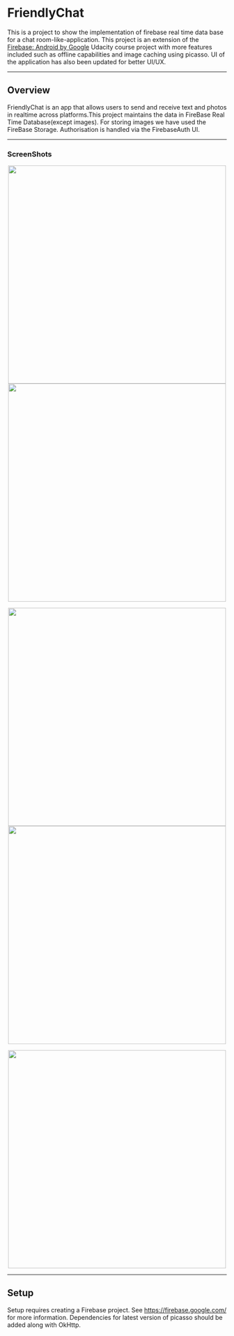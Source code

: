 # FriendlyChat

This is a project to show the implementation of firebase real time data base for a chat room-like-application. 
This project is an extension of the [Firebase: Android by Google](https://www.udacity.com/course/firebase-in-a-weekend-by-google-android--ud0352) Udacity course project with more features included such as offline capabilities and image caching using picasso.
UI of the application has also been updated for better UI/UX.

---

## Overview

FriendlyChat is an app that allows users to send and receive text and photos in realtime across platforms.This project maintains the data in FireBase Real Time Database(except images). For storing images we have used the FireBase Storage. Authorisation is handled via the FirebaseAuth UI.

---

### ScreenShots   

<p align="center">
<img src="https://i.imgur.com/tbD81F0.png" height="500"> <img src="https://i.imgur.com/OjTj2hq.png" height="500">
</p>
<p align="center">
<img src="https://i.imgur.com/1ExjF45.png" height="500"> <img src="https://i.imgur.com/IFkK0Wx.png" height="500">
</p>
<p align="center">
<img src="https://i.imgur.com/qKoK8Pi.png" height="500">
</p>

---
## Setup

Setup requires creating a Firebase project. See https://firebase.google.com/ for more information.
Dependencies for latest version of picasso should be added along with OkHttp.

